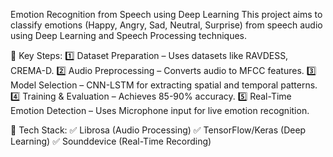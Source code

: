  Emotion Recognition from Speech using Deep Learning
This project aims to classify emotions (Happy, Angry, Sad, Neutral, Surprise) from speech audio using Deep Learning and Speech Processing techniques.

🔹 Key Steps:
1️⃣ Dataset Preparation – Uses datasets like RAVDESS, CREMA-D.
2️⃣ Audio Preprocessing – Converts audio to MFCC features.
3️⃣ Model Selection – CNN-LSTM for extracting spatial and temporal patterns.
4️⃣ Training & Evaluation – Achieves 85-90% accuracy.
5️⃣ Real-Time Emotion Detection – Uses Microphone input for live emotion recognition.

🚀 Tech Stack:
✅ Librosa (Audio Processing)
✅ TensorFlow/Keras (Deep Learning)
✅ Sounddevice (Real-Time Recording)


